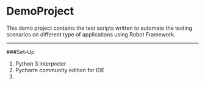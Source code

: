 # DemoProject

This demo project contains the test scripts written to automate the testing scenarios on different type of applications using Robot Framework.

---

###Set-Up

1. Python 3 interpreter
2. Pycharm community edition for IDE
3. 
